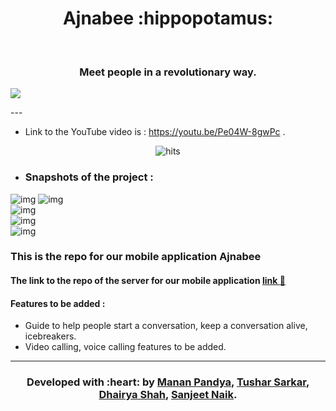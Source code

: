 <h1 align="center">Ajnabee :hippopotamus:</h1>
<div align="center">
  <br>
  <h3> Meet people in a revolutionary way.</h3>
</div>


[![](https://img.shields.io/badge/Made_with-Flutter-red?style=for-the-badge&logo=flutter)](https://flutter.dev/ "Flutter")

</div>
---

 - Link to the YouTube video is : https://youtu.be/Pe04W-8gwPc .
 
 <p align="center">
   <img href="http://hits.dwyl.com/mrpandya/Show" src="http://hits.dwyl.com/Hungry-Hippoos/Ajnabee-mobile.svg"
         alt="hits">
</p>
 
- ### Snapshots of the project :

![img](screenshots/ss1.jpeg)
![img](screenshots/ss2.jpeg)  
![img](screenshots/ss3.jpeg)  
![img](screenshots/ss4.jpeg)  
![img](screenshots/ss5.jpeg)  

### This is the repo for our mobile application Ajnabee 
#### The link to the repo of the server for our mobile application <a href="https://github.com/Hungry-Hippoos/Ajnabee">link :link:</a>
 
 
 #### Features to be added :
- Guide to help people start a conversation, keep a conversation alive, icebreakers.
- Video calling, voice calling features to be added.

---
<h3 align="center"><b>Developed with :heart: by <a href="https://github.com/mrpandya">Manan Pandya</a>, <a href="https://github.com/tusharsarkar3">Tushar Sarkar</a>, <a href="https://github.com/dhairya903">Dhairya Shah</a>, <a href="https://github.com/sanjeetnaik">Sanjeet Naik</a>.</b></h1>
